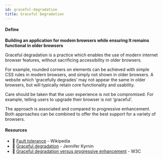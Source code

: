 ```yaml
---
id: graceful-degradation
title: Graceful Degradation
---
```


<!-- [![docs-source](https://img.shields.io/badge/SRC-UX%20Companion-blue)](https://play.google.com/store/apps/details?id=com.cyberduck.uxcompanion) -->

#### Define

**Building an application for modem browsers while ensuring It remains functional in older browsers**

Graceful degradation is a practice which enables the use of modern internet browser features, without sacrificing accessibility in older browsers.

For example, rounded corners on elements can be achieved with simple CSS rules in modern browsers, and simply not shown in older browsers. A website which ‘gracefully degrades’ may not appear the same in older browsers, but will typically retain core functionality and usability.

Care should be taken that the user experience is not be compromised. For example, telling users to upgrade their browser is not ‘graceful’.

The approach is associated and compared to progressive enhancement. Both approaches can be combined to offer the best support for a variety of browsers.

#### Resources

* 📃 [Fault tolerance](https://amanmittal.me) - Wikipedia
* 📃 [Graceful degradation](https://amanmittal.me) - Jennifer Kyrnin
* 📃 [Graceful degradation versus progressive enhancement](https://amanmittal.me) - W3C